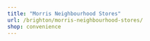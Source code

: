 ```yaml
---
title: "Morris Neighbourhood Stores"
url: /brighton/morris-neighbourhood-stores/
shop: convenience
---
```

